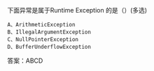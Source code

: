 下面异常是属于Runtime Exception 的是（）(多选)
```  
A、ArithmeticException
B、IllegalArgumentException
C、NullPointerException
D、BufferUnderflowException
```

答案：ABCD
